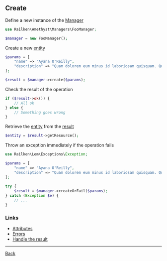 ## Create

Define a new instance of the [Manager](manager.md)

```php
use Railken\Amethyst\Managers\FooManager;

$manager = new FooManager();
```

Create a new [entity](model.md)

```php
$params = [
    "name" => "Ayana O'Reilly",
    "description" => "Quam dolorem eum minus id laboriosam quisquam. Qui pariatur sed aut totam. Voluptate ratione aut repellendus ab optio. In aut impedit ducimus molestiae dolores cum distinctio."
];

$result = $manager->create($params);
```

Check the result of the operation

```php
if ($result->ok()) {
    // All ok
} else {
    // Something goes wrong
}
```

Retrieve the [entity](model.md) from the [result](result.md)

```php
$entity = $result->getResource();
```

Throw an exception immediately if the operation fails

```php
use Railken\Lem\Exceptions\Exception;

$params = [
    "name" => "Ayana O'Reilly",
    "description" => "Quam dolorem eum minus id laboriosam quisquam. Qui pariatur sed aut totam. Voluptate ratione aut repellendus ab optio. In aut impedit ducimus molestiae dolores cum distinctio."
];
   
try {
    $result = $manager->createOrFail($params);
} catch (Exception $e) {
    // ...
}
```

### Links
* [Attributes](attributes.md)
* [Errors](errors.md)
* [Handle the result](result.md)

---
[Back](index.md)